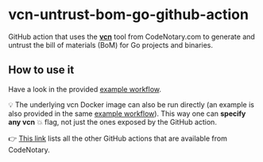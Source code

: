 # vcn-untrust-bom-go-github-action

GitHub action that uses the **[vcn](https://github.com/codenotary/vcn)** tool from CodeNotary.com to generate and untrust the bill of materials (BoM) for Go projects and binaries.

## How to use it

Have a look in the provided [example workflow](.github/workflows/example.yml).

:bulb: The underlying vcn Docker image can also be run directly (an example is also provided in the same [example workflow](.github/workflows/example.yml)). This way one can **specify any vcn** :boom: flag, not just the ones exposed by the GitHub action.

👉 [This link](https://github.com/marketplace?type=actions&query=publisher%3Acodenotary+) lists all the other GitHub actions that are available from CodeNotary.
